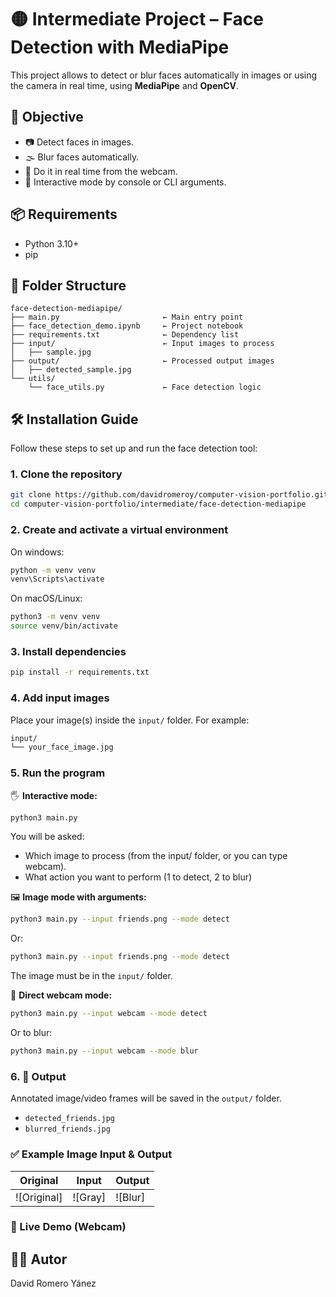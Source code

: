 # 🟡 Intermediate Project – Face Detection with MediaPipe

This project allows to detect or blur faces automatically in images or using the camera in real time, using **MediaPipe** and **OpenCV**.

## 🎯 Objective

- 📷 Detect faces in images.
- 🌫️ Blur faces automatically.
- 🎥 Do it in real time from the webcam.
- 🧠 Interactive mode by console or CLI arguments.

## 📦 Requirements

- Python 3.10+
- pip


## 📂 Folder Structure

```
face-detection-mediapipe/
├── main.py                       ← Main entry point
├── face_detection_demo.ipynb     ← Project notebook
├── requirements.txt              ← Dependency list
├── input/                        ← Input images to process
│   ├── sample.jpg
├── output/                       ← Processed output images
│   ├── detected_sample.jpg
└── utils/
    └── face_utils.py             ← Face detection logic
```

## 🛠️ Installation Guide

Follow these steps to set up and run the face detection tool:

### 1. Clone the repository

```bash
git clone https://github.com/davidromeroy/computer-vision-portfolio.git
cd computer-vision-portfolio/intermediate/face-detection-mediapipe
```

### 2. Create and activate a virtual environment

On windows:
```bash
python -m venv venv
venv\Scripts\activate
```

On macOS/Linux:
```bash
python3 -m venv venv
source venv/bin/activate
```

### 3. Install dependencies
```bash
pip install -r requirements.txt
```

### 4. Add input images
Place your image(s) inside the `input/` folder. For example:

```bash
input/
└── your_face_image.jpg
```

### 5. Run the program

🖐 **Interactive mode:**
```bash
python3 main.py
```
You will be asked:
- Which image to process (from the input/ folder, or you can type webcam).
- What action you want to perform (1 to detect, 2 to blur)
    
🖼 **Image mode with arguments:**

```bash
python3 main.py --input friends.png --mode detect
```

Or:

```bash
python3 main.py --input friends.png --mode detect
```
The image must be in the `input/` folder.

📸 **Direct webcam mode:**
```bash
python3 main.py --input webcam --mode detect
```
Or to blur:
```bash
python3 main.py --input webcam --mode blur
```

### 6. 📂 Output
Annotated image/video frames will be saved in the `output/` folder.
- `detected_friends.jpg`
- `blurred_friends.jpg`

### ✅ Example Image Input & Output

| Original | Input | Output |
|----------|-----------|---------------|
| ![Original] | ![Gray] | ![Blur] |

### 🎥 Live Demo (Webcam)



## 🧑‍💻 Autor
David Romero Yánez

